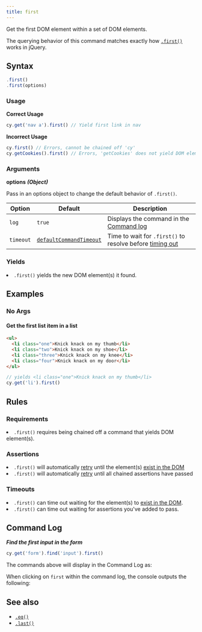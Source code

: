 ```yaml
---
title: first
---
```


Get the first DOM element within a set of DOM elements.

<Alert type="info">

The querying behavior of this command matches exactly how
[`.first()`](http://api.jquery.com/first) works in jQuery.

</Alert>

## Syntax

```javascript
.first()
.first(options)
```

### Usage

**<Icon name="check-circle" color="green"/> Correct Usage**

```javascript
cy.get('nav a').first() // Yield first link in nav
```

**<Icon name="exclamation-triangle" color="red"/> Incorrect Usage**

```javascript
cy.first() // Errors, cannot be chained off 'cy'
cy.getCookies().first() // Errors, 'getCookies' does not yield DOM element
```

### Arguments

**<Icon name="angle-right"/> options** **_(Object)_**

Pass in an options object to change the default behavior of `.first()`.

| Option    | Default                                                              | Description                                                                              |
| --------- | -------------------------------------------------------------------- | ---------------------------------------------------------------------------------------- |
| `log`     | `true`                                                               | Displays the command in the [Command log](/guides/core-concepts/test-runner#Command-Log) |
| `timeout` | [`defaultCommandTimeout`](/guides/references/configuration#Timeouts) | Time to wait for `.first()` to resolve before [timing out](#Timeouts)                    |

### Yields [<Icon name="question-circle"/>](/guides/core-concepts/introduction-to-cypress#Subject-Management)

<List><li>`.first()` yields the new DOM element(s) it found.</li></List>

## Examples

### No Args

#### Get the first list item in a list

```html
<ul>
  <li class="one">Knick knack on my thumb</li>
  <li class="two">Knick knack on my shoe</li>
  <li class="three">Knick knack on my knee</li>
  <li class="four">Knick knack on my door</li>
</ul>
```

```javascript
// yields <li class="one">Knick knack on my thumb</li>
cy.get('li').first()
```

## Rules

### Requirements [<Icon name="question-circle"/>](/guides/core-concepts/introduction-to-cypress#Chains-of-Commands)

<List><li>`.first()` requires being chained off a command that yields DOM
element(s).</li></List>

### Assertions [<Icon name="question-circle"/>](/guides/core-concepts/introduction-to-cypress#Assertions)

<List><li>`.first()` will automatically
[retry](/guides/core-concepts/retry-ability) until the element(s)
[exist in the DOM](/guides/core-concepts/introduction-to-cypress#Default-Assertions)</li><li>`.first()`
will automatically [retry](/guides/core-concepts/retry-ability) until all
chained assertions have passed</li></List>

### Timeouts [<Icon name="question-circle"/>](/guides/core-concepts/introduction-to-cypress#Timeouts)

<List><li>`.first()` can time out waiting for the element(s) to
[exist in the DOM](/guides/core-concepts/introduction-to-cypress#Default-Assertions).</li><li>`.first()`
can time out waiting for assertions you've added to pass.</li></List>

## Command Log

**_Find the first input in the form_**

```javascript
cy.get('form').find('input').first()
```

The commands above will display in the Command Log as:

<DocsImage src="/img/api/first/get-the-first-in-list-of-elements.png" alt="Command Log first" />

When clicking on `first` within the command log, the console outputs the
following:

<DocsImage src="/img/api/first/console-log-the-first-element.png" alt="console.log first" />

## See also

- [`.eq()`](/api/commands/eq)
- [`.last()`](/api/commands/last)
